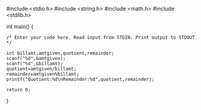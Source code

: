 #include <stdio.h>
#include <string.h>
#include <math.h>
#include <stdlib.h>

int main() {

    /* Enter your code here. Read input from STDIN. Print output to STDOUT */    
    
    int billamt,amtgiven,quotient,remainder;
    scanf("%d",&amtgiven);
    scanf("%d",&billamt);
    quotient=amtgiven/billamt;
    remainder=amtgiven%billamt;
    printf("Quotient:%d\nRemainder:%d",quotient,remainder);
    
    return 0;
}
